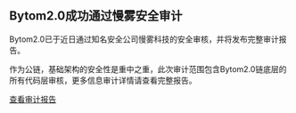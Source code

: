 ## Bytom2.0成功通过慢雾安全审计

Bytom2.0已于近日通过知名安全公司慢雾科技的安全审核，并将发布完整审计报告。

作为公链，基础架构的安全性是重中之重，此次审计范围包含Bytom2.0链底层的所有代码层审核，更多信息审计详情请查看完整报告。

[查看审计报告](./Bytom2.0-Security-Audit-Report.pdf)